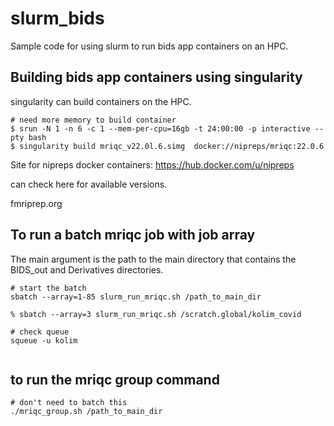 # slurm_bids

Sample code for using slurm to run bids app containers on an HPC.

## Building bids app containers using singularity

singularity can build containers on the HPC.  
```
# need more memory to build container
$ srun -N 1 -n 6 -c 1 --mem-per-cpu=16gb -t 24:00:00 -p interactive --pty bash
$ singularity build mriqc_v22.0l.6.simg  docker://nipreps/mriqc:22.0.6

```

Site for nipreps docker containers: https://hub.docker.com/u/nipreps

can check here for available versions.

fmriprep.org

## To run a batch mriqc job with job array

The main argument is the path to the main directory that contains the
BIDS_out and Derivatives directories.

```
# start the batch
sbatch --array=1-85 slurm_run_mriqc.sh /path_to_main_dir

% sbatch --array=3 slurm_run_mriqc.sh /scratch.global/kolim_covid

# check queue
squeue -u kolim


```

## to run the mriqc group command

```
# don't need to batch this
./mriqc_group.sh /path_to_main_dir

```